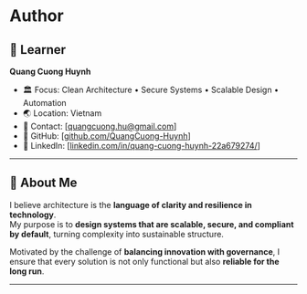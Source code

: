 # Author

## 👤 Learner

**Quang Cuong Huynh**  
- 🏛 Focus: Clean Architecture • Secure Systems • Scalable Design • Automation  
- 🌏 Location: Vietnam  
- 📧 Contact: [quangcuong.hu@gmail.com]  
- 🔗 GitHub: [[github.com/QuangCuong-Huynh](https://github.com/QuangCuong-Huynh)]
- 💼 LinkedIn: [[linkedin.com/in/quang-cuong-huynh-22a679274/](https://www.linkedin.com/in/quang-cuong-huynh-22a679274/)]

---

## 📖 About Me

I believe architecture is the **language of clarity and resilience in technology**.  
My purpose is to **design systems that are scalable, secure, and compliant by default**, turning complexity into sustainable structure.  

Motivated by the challenge of **balancing innovation with governance**, I ensure that every solution is not only functional but also **reliable for the long run**.  

---
